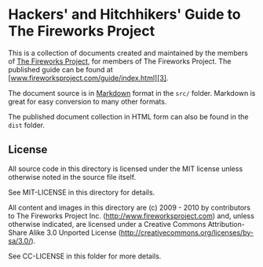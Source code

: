 Hackers' and Hitchhikers' Guide to The Fireworks Project
========================================================

This is a collection of documents created and maintained by the members of [The
Fireworks Project][1], for members of The Fireworks Project. The published
guide can be found at [www.fireworksproject.com/guide/index.html][3].

The document source is in [Markdown][2] format in the `src/` folder. Markdown
is great for easy conversion to many other formats.

The published document collection in HTML form can also be found in the `dist`
folder.

License
-------

All source code in this directory is licensed under the MIT license unless
otherwise noted in the source file itself.

See MIT-LICENSE in this directory for details.

All content and images in this directory are (c) 2009 - 2010 by contributors to The
Fireworks Project Inc. (http://www.fireworksproject.com) and, unless otherwise
indicated, are licensed under a Creative Commons Attribution-Share Alike 3.0
Unported License (http://creativecommons.org/licenses/by-sa/3.0/).

See CC-LICENSE in this folder for more details.

  [1]: http://www.fireworksproject.com
  [2]: http://daringfireball.net/projects/markdown/
  [3]: http://www.fireworksproject.com/guide/index.html

